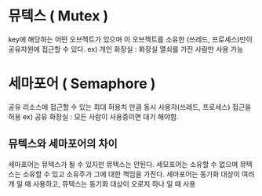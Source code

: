 
# 뮤텍스 ( Mutex ) 
key에 해당하는 어떤 오브젝트가 있으며 이 오브젝트를 소유한 (쓰레드, 프로세스)만이 공유자원에 접근할 수 있다.
ex) 개인 화장실 : 화장실 열쇠를 가진 사람만 사용 가능

# 세마포어 ( Semaphore ) 
공유 리소스에 접근할 수 있는 최대 허용치 만큼 동시 사용자(쓰레드, 프로세스) 접근을 허용
ex) 공유 화장실 : 모든 사람이 사용중이면 대기 해야함.

## 뮤텍스와 세마포어의 차이
세마포어는 뮤텍스가 될 수 있지만 뮤텍스는 안된다.
세모포어는 소유할 수 없으며 뮤텍스는 소유할 수 있고 소유주가 그에 대한 책임을 가진다.
세마포어는 동기화 대상이 여러개 일 때 사용하고, 뮤텍스는 동기화 대상이 오로지 하나 일 때 사용
